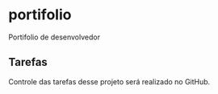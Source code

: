 # portifolio
Portifolio de desenvolvedor
## Tarefas
Controle das tarefas desse projeto será realizado no GitHub.
